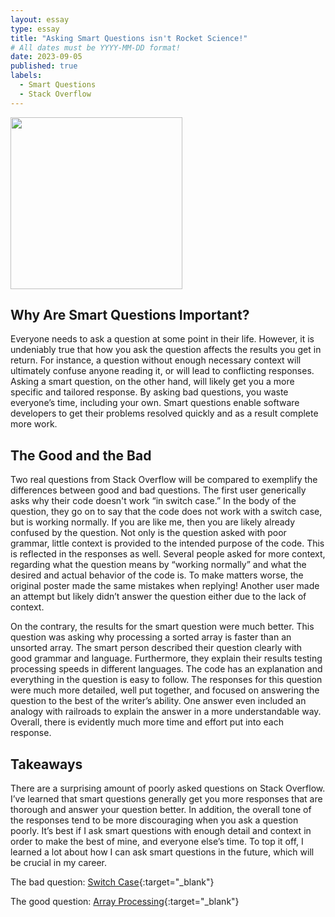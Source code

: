 ```yaml
---
layout: essay
type: essay
title: "Asking Smart Questions isn't Rocket Science!"
# All dates must be YYYY-MM-DD format!
date: 2023-09-05
published: true
labels:
  - Smart Questions
  - Stack Overflow
---
```


<img width="275px" class="rounded float-start pe-4" src="(https://raw.githubusercontent.com/kyesteele/kyesteele.github.io/main/questions.jpg)">

## Why Are Smart Questions Important?

Everyone needs to ask a question at some point in their life. However, it is undeniably true that how you ask the question affects the results you get in return. For instance, a question without enough necessary context will ultimately confuse anyone reading it, or will lead to conflicting responses. Asking a smart question, on the other hand, will likely get you a more specific and tailored response. By asking bad questions, you waste everyone’s time, including your own. Smart questions enable software developers to get their problems resolved quickly and as a result complete more work.

## The Good and the Bad

Two real questions from Stack Overflow will be compared to exemplify the differences between good and bad questions. The first user generically asks why their code doesn't work “in switch case.” In the body of the question, they go on to say that the code does not work with a switch case, but is working normally. If you are like me, then you are likely already confused by the question. Not only is the question asked with poor grammar, little context is provided to the intended purpose of the code. This is reflected in the responses as well. Several people asked for more context, regarding what the question means by “working normally” and what the desired and actual behavior of the code is. To make matters worse, the original poster made the same mistakes when replying! Another user made an attempt but likely didn’t answer the question either due to the lack of context.

On the contrary, the results for the smart question were much better. This question was asking why processing a sorted array is faster than an unsorted array. The smart person described their question clearly with good grammar and language. Furthermore, they explain their results testing processing speeds in different languages. The code has an explanation and everything in the question is easy to follow. The responses for this question were much more detailed, well put together, and focused on answering the question to the best of the writer’s ability. One answer even included an analogy with railroads to explain the answer in a more understandable way. Overall, there is evidently much more time and effort put into each response.

## Takeaways

There are a surprising amount of poorly asked questions on Stack Overflow. I’ve learned that smart questions generally get you more responses that are thorough and answer your question better. In addition, the overall tone of the responses tend to be more discouraging when you ask a question poorly. It’s best if I ask smart questions with enough detail and context in order to make the best of mine, and everyone else’s time. To top it off, I learned a lot about how I can ask smart questions in the future, which will be crucial in my career.

The bad question: [Switch Case](https://stackoverflow.com/questions/48136509/why-my-code-doesnt-work-in-switch-case){:target="_blank"}

The good question: [Array Processing](https://stackoverflow.com/questions/11227809/why-is-processing-a-sorted-array-faster-than-processing-an-unsorted-array/11227902#11227902){:target="_blank"}
